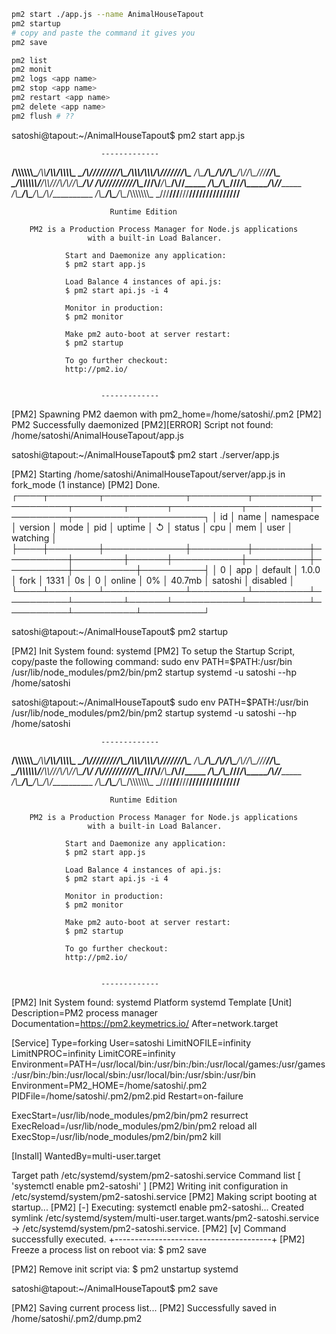 
```sh
pm2 start ./app.js --name AnimalHouseTapout
pm2 startup
# copy and paste the command it gives you
pm2 save
```


```sh
pm2 list
pm2 monit
pm2 logs <app name>
pm2 stop <app name>
pm2 restart <app name>
pm2 delete <app name>
pm2 flush # ??
```





satoshi@tapout:~/AnimalHouseTapout$ pm2 start app.js

                        -------------

__/\\\\\\\\\\\\\____/\\\\____________/\\\\____/\\\\\\\\\_____
 _\/\\\/////////\\\_\/\\\\\\________/\\\\\\__/\\\///////\\\___
  _\/\\\_______\/\\\_\/\\\//\\\____/\\\//\\\_\///______\//\\\__
   _\/\\\\\\\\\\\\\/__\/\\\\///\\\/\\\/_\/\\\___________/\\\/___
    _\/\\\/////////____\/\\\__\///\\\/___\/\\\________/\\\//_____
     _\/\\\_____________\/\\\____\///_____\/\\\_____/\\\//________
      _\/\\\_____________\/\\\_____________\/\\\___/\\\/___________
       _\/\\\_____________\/\\\_____________\/\\\__/\\\\\\\\\\\\\\\_
        _\///______________\///______________\///__\///////////////__


                          Runtime Edition

        PM2 is a Production Process Manager for Node.js applications
                     with a built-in Load Balancer.

                Start and Daemonize any application:
                $ pm2 start app.js

                Load Balance 4 instances of api.js:
                $ pm2 start api.js -i 4

                Monitor in production:
                $ pm2 monitor

                Make pm2 auto-boot at server restart:
                $ pm2 startup

                To go further checkout:
                http://pm2.io/


                        -------------

[PM2] Spawning PM2 daemon with pm2_home=/home/satoshi/.pm2
[PM2] PM2 Successfully daemonized
[PM2][ERROR] Script not found: /home/satoshi/AnimalHouseTapout/app.js



satoshi@tapout:~/AnimalHouseTapout$ pm2 start ./server/app.js

[PM2] Starting /home/satoshi/AnimalHouseTapout/server/app.js in fork_mode (1 instance)
[PM2] Done.
┌────┬────────┬─────────────┬─────────┬─────────┬──────────┬────────┬──────┬───────────┬──────────┬──────────┬──────────┬──────────┐
│ id │ name   │ namespace   │ version │ mode    │ pid      │ uptime │ ↺    │ status    │ cpu      │ mem      │ user     │ watching │
├────┼────────┼─────────────┼─────────┼─────────┼──────────┼────────┼──────┼───────────┼──────────┼──────────┼──────────┼──────────┤
│ 0  │ app    │ default     │ 1.0.0   │ fork    │ 1331     │ 0s     │ 0    │ online    │ 0%       │ 40.7mb   │ satoshi  │ disabled │
└────┴────────┴─────────────┴─────────┴─────────┴──────────┴────────┴──────┴───────────┴──────────┴──────────┴──────────┴──────────┘

satoshi@tapout:~/AnimalHouseTapout$ pm2 startup

[PM2] Init System found: systemd
[PM2] To setup the Startup Script, copy/paste the following command:
sudo env PATH=$PATH:/usr/bin /usr/lib/node_modules/pm2/bin/pm2 startup systemd -u satoshi --hp /home/satoshi

satoshi@tapout:~/AnimalHouseTapout$ sudo env PATH=$PATH:/usr/bin /usr/lib/node_modules/pm2/bin/pm2 startup systemd -u satoshi --hp /home/satoshi


                        -------------

__/\\\\\\\\\\\\\____/\\\\____________/\\\\____/\\\\\\\\\_____
 _\/\\\/////////\\\_\/\\\\\\________/\\\\\\__/\\\///////\\\___
  _\/\\\_______\/\\\_\/\\\//\\\____/\\\//\\\_\///______\//\\\__
   _\/\\\\\\\\\\\\\/__\/\\\\///\\\/\\\/_\/\\\___________/\\\/___
    _\/\\\/////////____\/\\\__\///\\\/___\/\\\________/\\\//_____
     _\/\\\_____________\/\\\____\///_____\/\\\_____/\\\//________
      _\/\\\_____________\/\\\_____________\/\\\___/\\\/___________
       _\/\\\_____________\/\\\_____________\/\\\__/\\\\\\\\\\\\\\\_
        _\///______________\///______________\///__\///////////////__


                          Runtime Edition

        PM2 is a Production Process Manager for Node.js applications
                     with a built-in Load Balancer.

                Start and Daemonize any application:
                $ pm2 start app.js

                Load Balance 4 instances of api.js:
                $ pm2 start api.js -i 4

                Monitor in production:
                $ pm2 monitor

                Make pm2 auto-boot at server restart:
                $ pm2 startup

                To go further checkout:
                http://pm2.io/


                        -------------

[PM2] Init System found: systemd
Platform systemd
Template
[Unit]
Description=PM2 process manager
Documentation=https://pm2.keymetrics.io/
After=network.target

[Service]
Type=forking
User=satoshi
LimitNOFILE=infinity
LimitNPROC=infinity
LimitCORE=infinity
Environment=PATH=/usr/local/bin:/usr/bin:/bin:/usr/local/games:/usr/games:/usr/bin:/bin:/usr/local/sbin:/usr/local/bin:/usr/sbin:/usr/bin
Environment=PM2_HOME=/home/satoshi/.pm2
PIDFile=/home/satoshi/.pm2/pm2.pid
Restart=on-failure

ExecStart=/usr/lib/node_modules/pm2/bin/pm2 resurrect
ExecReload=/usr/lib/node_modules/pm2/bin/pm2 reload all
ExecStop=/usr/lib/node_modules/pm2/bin/pm2 kill

[Install]
WantedBy=multi-user.target

Target path
/etc/systemd/system/pm2-satoshi.service
Command list
[ 'systemctl enable pm2-satoshi' ]
[PM2] Writing init configuration in /etc/systemd/system/pm2-satoshi.service
[PM2] Making script booting at startup...
[PM2] [-] Executing: systemctl enable pm2-satoshi...
Created symlink /etc/systemd/system/multi-user.target.wants/pm2-satoshi.service → /etc/systemd/system/pm2-satoshi.service.
[PM2] [v] Command successfully executed.
+---------------------------------------+
[PM2] Freeze a process list on reboot via:
$ pm2 save

[PM2] Remove init script via:
$ pm2 unstartup systemd


satoshi@tapout:~/AnimalHouseTapout$ pm2 save


[PM2] Saving current process list...
[PM2] Successfully saved in /home/satoshi/.pm2/dump.pm2